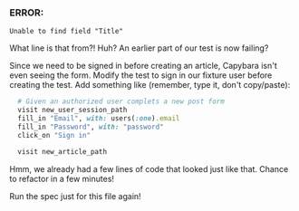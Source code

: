 
### ERROR:

    Unable to find field "Title"

What line is that from?! Huh? An earlier part of our test is now failing?

Since we need to be signed in before creating an article, Capybara isn't even seeing the form. Modify the test to sign in our fixture user before creating the test. Add something like (remember, type it, don't copy/paste):

```ruby
  # Given an authorized user complets a new post form
  visit new_user_session_path
  fill_in "Email", with: users(:one).email
  fill_in "Password", with: "password"
  click_on "Sign in"

  visit new_article_path
```
Hmm, we already had a few lines of code that looked just like that. Chance to refactor in a few minutes!

Run the spec just for this file again!
